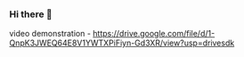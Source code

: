 ### Hi there 👋
video demonstration - https://drive.google.com/file/d/1-QnpK3JWEQ64E8V1YWTXPiFiyn-Gd3XR/view?usp=drivesdk
<!--
**karthi-T8/karthi-T8** is a ✨ _special_ ✨ repository because its `README.md` (this file) appears on your GitHub profile.

Here are some ideas to get you started:

- 🔭 I’m currently working on ...
- 🌱 I’m currently learning ...
- 👯 I’m looking to collaborate on ...
- 🤔 I’m looking for help with ...
- 💬 Ask me about ...
- 📫 How to reach me: ...
- 😄 Pronouns: ...
- ⚡ Fun fact: ...
-->
